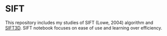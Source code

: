 # SIFT

This repository includes my studies of SIFT (Lowe, 2004) algorithm and [SIFT3D](github.com/bbrister/SIFT3D). SIFT notebook focuses on ease of use and learning over efficiency.